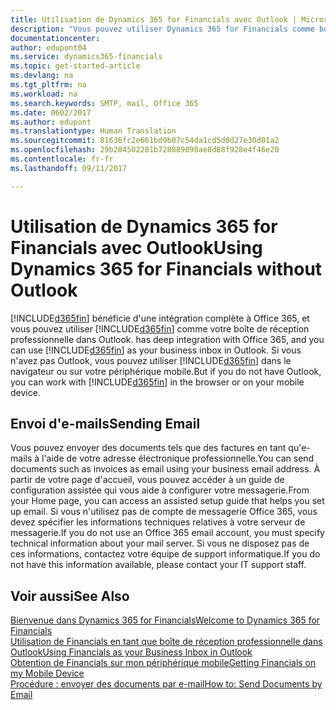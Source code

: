 ```yaml
---
title: Utilisation de Dynamics 365 for Financials avec Outlook | Microsoft Docs
description: "Vous pouvez utiliser Dynamics 365 for Financials comme boîte de réception professionnelle dans Outlook car il est intégré à Office 365, cependant, vous pouvez également l'utiliser sans Outlook dans un navigateur ou sur votre périphérique mobile."
documentationcenter: 
author: edupont04
ms.service: dynamics365-financials
ms.topic: get-started-article
ms.devlang: na
ms.tgt_pltfrm: na
ms.workload: na
ms.search.keywords: SMTP, mail, Office 365
ms.date: 0602/2017
ms.author: edupont
ms.translationtype: Human Translation
ms.sourcegitcommit: 81636fc2e661bd9b07c54da1cd5d0d27e30d01a2
ms.openlocfilehash: 29b204502281b728889098ae8d88f928e4f46e20
ms.contentlocale: fr-fr
ms.lasthandoff: 09/11/2017

---
```

# <a name="using-dynamics-365-for-financials-without-outlook"></a><span data-ttu-id="90ec7-103">Utilisation de Dynamics 365 for Financials avec Outlook</span><span class="sxs-lookup"><span data-stu-id="90ec7-103">Using Dynamics 365 for Financials without Outlook</span></span>
[!INCLUDE[d365fin](includes/d365fin_md.md)]<span data-ttu-id="90ec7-104"> bénéficie d'une intégration complète à Office 365, et vous pouvez utiliser [!INCLUDE[d365fin](includes/d365fin_md.md)] comme votre boîte de réception professionnelle dans Outlook.</span><span class="sxs-lookup"><span data-stu-id="90ec7-104"> has deep integration with Office 365, and you can use [!INCLUDE[d365fin](includes/d365fin_md.md)] as your business inbox in Outlook.</span></span> <span data-ttu-id="90ec7-105">Si vous n'avez pas Outlook, vous pouvez utiliser [!INCLUDE[d365fin](includes/d365fin_md.md)] dans le navigateur ou sur votre périphérique mobile.</span><span class="sxs-lookup"><span data-stu-id="90ec7-105">But if you do not have Outlook, you can work with [!INCLUDE[d365fin](includes/d365fin_md.md)] in the browser or on your mobile device.</span></span>  

## <a name="sending-email"></a><span data-ttu-id="90ec7-106">Envoi d'e-mails</span><span class="sxs-lookup"><span data-stu-id="90ec7-106">Sending Email</span></span>
<span data-ttu-id="90ec7-107">Vous pouvez envoyer des documents tels que des factures en tant qu'e-mails à l'aide de votre adresse électronique professionnelle.</span><span class="sxs-lookup"><span data-stu-id="90ec7-107">You can send documents such as invoices as email using your business email address.</span></span> <span data-ttu-id="90ec7-108">À partir de votre page d'accueil, vous pouvez accéder à un guide de configuration assistée qui vous aide à configurer votre messagerie.</span><span class="sxs-lookup"><span data-stu-id="90ec7-108">From your Home page, you can access an assisted setup guide that helps you set up email.</span></span> <span data-ttu-id="90ec7-109">Si vous n'utilisez pas de compte de messagerie Office 365, vous devez spécifier les informations techniques relatives à votre serveur de messagerie.</span><span class="sxs-lookup"><span data-stu-id="90ec7-109">If you do not use an Office 365 email account, you must specify technical information about your mail server.</span></span> <span data-ttu-id="90ec7-110">Si vous ne disposez pas de ces informations, contactez votre équipe de support informatique.</span><span class="sxs-lookup"><span data-stu-id="90ec7-110">If you do not have this information available, please contact your IT support staff.</span></span>  


## <a name="see-also"></a><span data-ttu-id="90ec7-111">Voir aussi</span><span class="sxs-lookup"><span data-stu-id="90ec7-111">See Also</span></span>
[<span data-ttu-id="90ec7-112">Bienvenue dans Dynamics 365 for Financials</span><span class="sxs-lookup"><span data-stu-id="90ec7-112">Welcome to Dynamics 365 for Financials</span></span>](index.md)  
[<span data-ttu-id="90ec7-113">Utilisation de Financials en tant que boîte de réception professionnelle dans Outlook</span><span class="sxs-lookup"><span data-stu-id="90ec7-113">Using Financials as your Business Inbox in Outlook</span></span>](madeira-outlook.md)  
[<span data-ttu-id="90ec7-114">Obtention de Financials sur mon périphérique mobile</span><span class="sxs-lookup"><span data-stu-id="90ec7-114">Getting Financials on my Mobile Device</span></span>](install-mobile-app.md)  
[<span data-ttu-id="90ec7-115">Procédure : envoyer des documents par e-mail</span><span class="sxs-lookup"><span data-stu-id="90ec7-115">How to: Send Documents by Email</span></span>](ui-how-send-documents-email.md)


